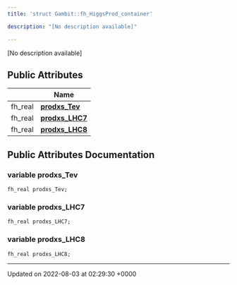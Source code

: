 ```yaml
---
title: 'struct Gambit::fh_HiggsProd_container'

description: "[No description available]"

---
```









[No description available]

## Public Attributes

|                | Name           |
| -------------- | -------------- |
| fh_real | **[prodxs_Tev](/documentation/code/main/classes/structgambit_1_1fh__higgsprod__container/#variable-prodxs-tev)**  |
| fh_real | **[prodxs_LHC7](/documentation/code/main/classes/structgambit_1_1fh__higgsprod__container/#variable-prodxs-lhc7)**  |
| fh_real | **[prodxs_LHC8](/documentation/code/main/classes/structgambit_1_1fh__higgsprod__container/#variable-prodxs-lhc8)**  |

## Public Attributes Documentation

### variable prodxs_Tev

```
fh_real prodxs_Tev;
```


### variable prodxs_LHC7

```
fh_real prodxs_LHC7;
```


### variable prodxs_LHC8

```
fh_real prodxs_LHC8;
```


-------------------------------

Updated on 2022-08-03 at 02:29:30 +0000